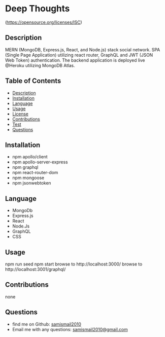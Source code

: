 # Deep Thoughts

  (https://opensource.org/licenses/ISC)

  ## Description
MERN (MongoDB, Express.js, React, and Node.js) stack social network. SPA (Single Page Application) utilizing react router, GraphQL and JWT (JSON Web Token) authentication. The backend application is deployed live @Heroku utilizing MongoDB Atlas.

## Table of Contents

* [Description](#description)
* [Installation](#installation)
* [Language](#language)
* [Usage](#usage)
* [License](#license)
* [Contributions](#contributions)
* [Test](#test)
* [Questions](#questions)

## Installation
* npm apollo/client
* npm apollo-server-express
* npm graphql
* npm react-router-dom
* npm mongoose
* npm jsonwebtoken

## Language
* MongoDb
* Express.js
* React
* Node.Js
* GraphQL
* CSS

## Usage
npm run seed
npm start
browse to http://localhost:3000/
browse to http://localhost:3001/graphql/

## Contributions
none

## Questions
* find me on Github: [samismail2010](https://github.com/samismail2010)
* Email me with any questions: [samismail2010@gmail.com](mailto:samismail2010@gmail.com)


